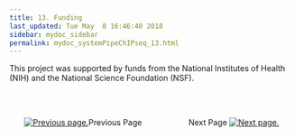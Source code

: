 ```yaml
---
title: 13. Funding
last_updated: Tue May  8 16:46:40 2018
sidebar: mydoc_sidebar
permalink: mydoc_systemPipeChIPseq_13.html
---
```


This project was supported by funds from the National Institutes of
Health (NIH) and the National Science Foundation (NSF).

<br><br><center><a href="mydoc_systemPipeChIPseq_12.html"><img src="images/left_arrow.png" alt="Previous page."></a>Previous Page &nbsp; &nbsp; &nbsp; &nbsp; &nbsp; &nbsp; &nbsp; &nbsp; &nbsp; &nbsp; Next Page
<a href="mydoc_systemPipeChIPseq_14.html"><img src="images/right_arrow.png" alt="Next page."></a></center>
